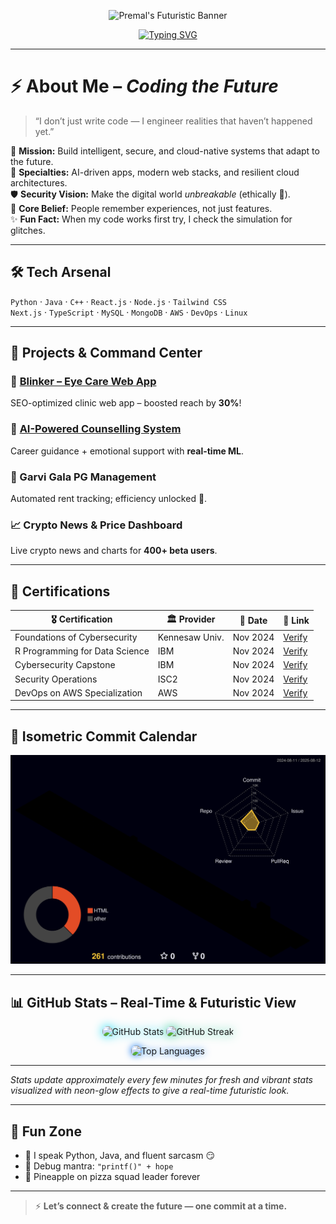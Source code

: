 <!-- Futuristic Banner -->
<p align="center">
  <img src="https://capsule-render.vercel.app/api?type=waving&color=0:00FFF7,100:0055FF&height=250&section=header&text=Premal%20Ariwala&fontSize=60&fontColor=ffffff&animation=fadeIn" alt="Premal's Futuristic Banner"/>
</p>

<!-- Typing Intro Animation -->
<p align="center">
  <a href="https://git.io/typing-svg">
    <img src="https://readme-typing-svg.herokuapp.com?size=28&duration=4000&color=00FFF7&center=true&vCenter=true&width=850&lines=Hey+there+👋,+I'm+Premal+Ariwala!;Full-stack+Dev+⚡+Cybersecurity+Explorer;Cloud+%26+AI+Builder+☁🤖;Turning+Coffee+into+Code+%E2%98%95💻" alt="Typing SVG" />
  </a>
</p>

---

# ⚡ About Me – *Coding the Future*

> “I don’t just write code — I engineer realities that haven’t happened yet.”

🚀 **Mission:** Build intelligent, secure, and cloud-native systems that adapt to the future.  
🤖 **Specialties:** AI-driven apps, modern web stacks, and resilient cloud architectures.  
🛡️ **Security Vision:** Make the digital world *unbreakable* (ethically 🔐).  
🎯 **Core Belief:** People remember experiences, not just features.  
✨ **Fun Fact:** When my code works first try, I check the simulation for glitches.

---

## 🛠 Tech Arsenal

`Python` · `Java` · `C++` · `React.js` · `Node.js` · `Tailwind CSS`  
`Next.js` · `TypeScript` · `MySQL` · `MongoDB` · `AWS` · `DevOps` · `Linux`

---

## 🚀 Projects & Command Center

### 🩵 [Blinker – Eye Care Web App](https://blinkers.co.in)
SEO-optimized clinic web app – boosted reach by **30%**!

### 🤖 [AI-Powered Counselling System](https://github.com/counselling)
Career guidance + emotional support with **real-time ML**.

### 🏢 Garvi Gala PG Management
Automated rent tracking; efficiency unlocked 🚀.

### 📈 Crypto News & Price Dashboard
Live crypto news and charts for **400+ beta users**.

---

## 📜 Certifications

| 🎖 Certification               | 🏛 Provider        | 📅 Date   | 🔗 Link |
|-------------------------------|-------------------|-----------|---------|
| Foundations of Cybersecurity   | Kennesaw Univ.    | Nov 2024  | [Verify](https://coursera.org/verify/F7NMYB6B6Z63) |
| R Programming for Data Science | IBM               | Nov 2024  | [Verify](https://coursera.org/verify/7OTTS8FQ2VB7) |
| Cybersecurity Capstone         | IBM               | Nov 2024  | [Verify](https://coursera.org/verify/7DHB8AGGIC6P) |
| Security Operations            | ISC2              | Nov 2024  | [Verify](https://coursera.org/verify/5KALFQJQKPQC) |
| DevOps on AWS Specialization   | AWS               | Nov 2024  | [Verify](https://coursera.org/verify/I86AALNHGZW5) |

---

## 📅 Isometric Commit Calendar

<p align="center">
  <img src="./profile-3d-contrib/profile-night-rainbow.svg" alt="3D GitHub Isometric Calendar" />
</p>


---

## 📊 GitHub Stats – Real-Time & Futuristic View

<p align="center">
  <!-- Neon glow effect on images -->
  <img alt="GitHub Stats" src="https://github-readme-stats.vercel.app/api?username=Premal-hub&show_icons=true&theme=react&hide_border=true&cache_seconds=180" width="48%" style="border-radius: 8px; filter: drop-shadow(0 0 8px #00d9f7);" />
  <img alt="GitHub Streak" src="https://streak-stats.demolab.com?user=Premal-hub&theme=neon-dark&hide_border=true&cache_seconds=180" width="48%" style="border-radius: 8px; filter: drop-shadow(0 0 8px #20c997);" />
</p>

<p align="center">
  <img alt="Top Languages" src="https://github-readme-stats.vercel.app/api/top-langs/?username=Premal-hub&layout=compact&theme=react&hide_border=true&cache_seconds=180" width="30%" style="border-radius: 8px; filter: drop-shadow(0 0 6px #0070f3);" />
</p>

---

*Stats update approximately every few minutes for fresh and vibrant stats visualized with neon-glow effects to give a real-time futuristic look.*



---

## 🎉 Fun Zone

- 🐧 I speak Python, Java, and fluent sarcasm 😏
- 🚀 Debug mantra: `"printf()" + hope`
- 🍍 Pineapple on pizza squad leader forever

---

> ⚡ **Let’s connect & create the future — one commit at a time.**

